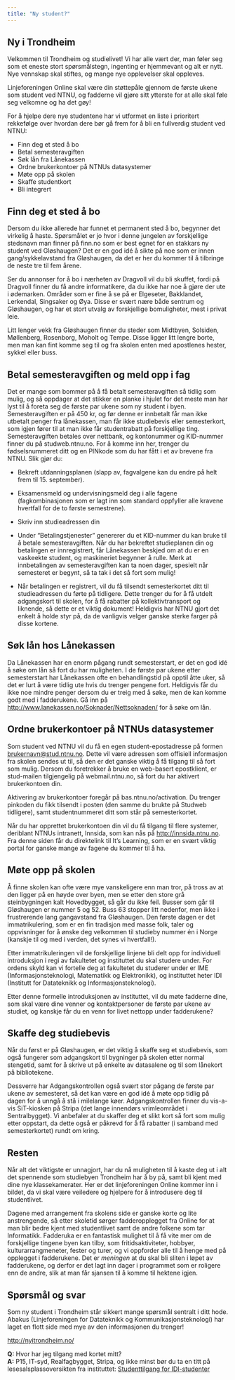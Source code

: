 ```yaml
---
title: "Ny student?"
---
```


Ny i Trondheim
---------------------

Velkommen til Trondheim og studielivet! Vi har alle vært der, man føler
seg som et eneste stort spørsmålstegn, ingenting er hjemmevant og alt er
nytt. Nye vennskap skal stiftes, og mange nye opplevelser skal oppleves.

Linjeforeningen Online skal være din støttepåle gjennom de første ukene
som student ved NTNU, og fadderne vil gjøre sitt ytterste for at alle
skal føle seg velkomne og ha det gøy!

For å hjelpe dere nye studentene har vi utformet en liste i prioritert
rekkefølge over hvordan dere bør gå frem for å bli en fullverdig student
ved NTNU:

-   Finn deg et sted å bo
-   Betal semesteravgiften
-   Søk lån fra Lånekassen
-   Ordne brukerkontoer på NTNUs datasystemer
-   Møte opp på skolen
-   Skaffe studentkort
-   Bli integrert

Finn deg et sted å bo
---------------------

Dersom du ikke allerede har funnet et permanent sted å bo, begynner det
virkelig å haste. Spørsmålet er jo hvor i denne jungelen av forskjellige
stedsnavn man finner på finn.no som er best egnet for en stakkars ny
student ved Gløshaugen? Det er en god idé å sikte på noe som er innen
gang/sykkelavstand fra Gløshaugen, da det er her du kommer til å
tilbringe de neste tre til fem årene.

Ser du annonser for å bo i nærheten av Dragvoll vil du bli skuffet,
fordi på Dragvoll finner du få andre informatikere, da du ikke har noe å
gjøre der ute i ødemarken. Områder som er fine å se på er Elgeseter,
Bakklandet, Lerkendal, Singsaker og Øya. Disse er svært nære både
sentrum og Gløshaugen, og har et stort utvalg av forskjellige
bomuligheter, mest i privat leie.

Litt lenger vekk fra Gløshaugen finner du steder som Midtbyen, Solsiden,
Møllenberg, Rosenborg, Moholt og Tempe. Disse ligger litt lengre borte,
men man kan fint komme seg til og fra skolen enten med apostlenes
hester, sykkel eller buss.

Betal semesteravgiften og meld opp i fag
----------------------------------------

Det er mange som bommer på å få betalt semesteravgiften så tidlig som
mulig, og så oppdager at det stikker en planke i hjulet for det meste
man har lyst til å foreta seg de første par ukene som ny student i byen.
Semesteravgiften er på 450 kr, og før denne er innbetalt får man ikke
utbetalt penger fra lånekassen, man får ikke studiebevis eller
semesterkort, som igjen fører til at man ikke får studentrabatt på
forskjellige ting. Semesteravgiften betales over nettbank, og
kontonummer og KID-nummer finner du på studweb.ntnu.no. For å komme inn
her, trenger du fødselsnummeret ditt og en PINkode som du har fått i et
av brevene fra NTNU. Slik gjør du:

-   Bekreft utdanningsplanen (slapp av, fagvalgene kan du endre på helt
    frem til 15. september).
-   Eksamensmeld og undervisningsmeld deg i alle fagene
    (fagkombinasjonen som er lagt inn som standard oppfyller alle
    kravene hvertfall for de to første semestrene).
-   Skriv inn studieadressen din
-   Under “Betalingstjenester” genererer du et KID-nummer du kan bruke
    til å betale semesteravgiften. Når du har bekreftet studieplanen din
    og betalingen er innregistrert, får Lånekassen beskjed om at du er
    en vaskeekte student, og maskineriet begynner å rulle. Merk at innbetalingen av semesteravgiften kan ta noen dager, spesielt når semesteret er begynt, så ta tak i det så fort som mulig!

-   Når betalingen er registrert, vil du få tilsendt semesterkortet ditt
til studieadressen du førte på tidligere. Dette trenger du for å få
utdelt adgangskort til skolen, for å få rabatter på kollektivtransport
og liknende, så dette er et viktig dokument! Heldigvis har NTNU gjort
det enkelt å holde styr på, da de vanligvis velger ganske sterke farger
på disse kortene.

Søk lån hos Lånekassen
----------------------

Da Lånekassen har en enorm pågang rundt semesterstart, er det en god idé
å søke om lån så fort du har muligheten. I de første par ukene etter
semesterstart har Lånekassen ofte en behandlingstid på opptil åtte uker,
så det er lurt å være tidlig ute hvis du trenger pengene fort. Heldigvis
får du ikke noe mindre penger dersom du er treig med å søke, men de kan
komme godt med i fadderukene. Gå inn på
http://www.lanekassen.no/Soknader/Nettsoknaden/ for å søke om lån.

Ordne brukerkontoer på NTNUs datasystemer
-----------------------------------------

Som student ved NTNU vil du få en egen student-epostadresse på formen
brukernavn@stud.ntnu.no. Dette vil være adressen som offisiell
informasjon fra skolen sendes ut til, så den er det ganske viktig å få
tilgang til så fort som mulig. Dersom du foretrekker å bruke en
web-basert epostklient, er stud-mailen tilgjengelig på webmail.ntnu.no,
så fort du har aktivert brukerkontoen din.

Aktivering av brukerkontoer foregår på bas.ntnu.no/activation. Du
trenger pinkoden du fikk tilsendt i posten (den samme du brukte på
Studweb tidligere), samt studentnummeret ditt som står på
semesterkortet.

Når du har opprettet brukerkontoen din vil du få tilgang til flere
systemer, deriblant NTNUs intranett, Innsida, som kan nås på
http://innsida.ntnu.no. Fra denne siden får du direktelink til It’s
Learning, som er en svært viktig portal for ganske mange av fagene du
kommer til å ha.

Møte opp på skolen
------------------

Å finne skolen kan ofte være mye vanskeligere enn man tror, på tross av
at den ligger på en høyde over byen, men se etter den store grå
steinbygningen kalt Hovedbygget, så går du ikke feil. Busser som går til
Gløshaugen er nummer 5 og 52. Buss 63 stopper litt nedenfor, men ikke i
frustrerende lang gangavstand fra Gløshaugen. Den første dagen er det
immatrikulering, som er en fin tradisjon med masse folk, taler og
oppvisninger for å ønske deg velkommen til studieby nummer én i Norge
(kanskje til og med i verden, det synes vi hvertfall!).

Etter immatrikuleringen vil de forskjellige linjene bli delt opp for
individuell introduksjon i regi av fakultetet og instituttet du skal
studere under. For ordens skyld kan vi fortelle deg at fakultetet du
studerer under er IME (Informasjonsteknologi, Matematikk og
Elektronikk), og instituttet heter IDI (Institutt for Datateknikk og
Informasjonsteknologi).

Etter denne formelle introduksjonen av instituttet, vil du møte fadderne
dine, som skal være dine venner og kontaktpersoner de første par ukene
av studiet, og kanskje får du en venn for livet nettopp under
fadderukene?

Skaffe deg studiebevis
----------------------

Når du først er på Gløshaugen, er det viktig å skaffe seg et
studiebevis, som også fungerer som adgangskort til bygninger på skolen
etter normal stengetid, samt for å skrive ut på enkelte av datasalene og
til som lånekort på bibliotekene.

Dessverre har Adgangskontrollen også svært stor pågang de første par
ukene av semesteret, så det kan være en god idé å møte opp tidlig på
dagen for å unngå å stå i milelange køer. Adgangskontrollen finner du
vis-a-vis SiT-kiosken på Stripa (det lange innendørs vrimleområdet i
Sentralbygget). Vi anbefaler at du skaffer deg et slikt kort så fort som
mulig etter oppstart, da dette også er påkrevd for å få rabatter (i
samband med semesterkortet) rundt om kring.

Resten
------

Når alt det viktigste er unnagjort, har du nå muligheten til å kaste deg
ut i alt det spennende som studiebyen Trondheim har å by på, samt bli
kjent med dine nye klassekamerater. Her er det linjeforeningen Online
kommer inn i bildet, da vi skal være veiledere og hjelpere for å
introdusere deg til studentlivet.

Dagene med arrangement fra skolens side er ganske korte og lite
anstrengende, så etter skoletid sørger fadderopplegget fra Online for at
man blir bedre kjent med studentlivet samt de andre folkene som tar
Informatikk. Fadderuka er en fantastisk mulighet til å få vite mer om de
forskjellige tingene byen kan tilby, som fritidsaktiviteter, hobbyer,
kulturarrangmeneter, fester og turer, og vi oppforder alle til å henge
med på opplegget i fadderukene. Det er *meningen* at du skal bli sliten
i løpet av fadderukene, og derfor er det lagt inn dager i programmet som
er roligere enn de andre, slik at man får sjansen til å komme til
hektene igjen.

Spørsmål og svar
----------------

Som ny student i Trondheim står sikkert mange spørsmål sentralt i ditt
hode. Abakus (Linjeforeningen for Datateknikk og
Kommunikasjonsteknologi) har laget en flott side med mye av den
informasjonen du trenger!

http://nyitrondheim.no/

**Q:** Hvor har jeg tilgang med kortet mitt?  
**A:** P15, IT-syd, Realfagbygget, Stripa, og ikke minst bør du ta en
titt på lesesalsplassoversikten fra instituttet: [Studenttilgang for
IDI-studenter][]

  [Studenttilgang for IDI-studenter]: http://www.idi.ntnu.no/education/studenttilgang.php